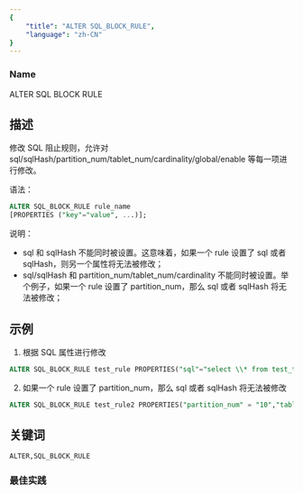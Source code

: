 ```yaml
---
{
    "title": "ALTER SQL_BLOCK_RULE",
    "language": "zh-CN"
}
---
```


<!--
Licensed to the Apache Software Foundation (ASF) under one
or more contributor license agreements.  See the NOTICE file
distributed with this work for additional information
regarding copyright ownership.  The ASF licenses this file
to you under the Apache License, Version 2.0 (the
"License"); you may not use this file except in compliance
with the License.  You may obtain a copy of the License at

  http://www.apache.org/licenses/LICENSE-2.0

Unless required by applicable law or agreed to in writing,
software distributed under the License is distributed on an
"AS IS" BASIS, WITHOUT WARRANTIES OR CONDITIONS OF ANY
KIND, either express or implied.  See the License for the
specific language governing permissions and limitations
under the License.
-->



### Name

ALTER SQL BLOCK RULE

## 描述

修改 SQL 阻止规则，允许对 sql/sqlHash/partition_num/tablet_num/cardinality/global/enable 等每一项进行修改。

语法：

```sql
ALTER SQL_BLOCK_RULE rule_name 
[PROPERTIES ("key"="value", ...)];
```

说明：

- sql 和 sqlHash 不能同时被设置。这意味着，如果一个 rule 设置了 sql 或者 sqlHash，则另一个属性将无法被修改；
- sql/sqlHash 和 partition_num/tablet_num/cardinality 不能同时被设置。举个例子，如果一个 rule 设置了 partition_num，那么 sql 或者 sqlHash 将无法被修改；

## 示例

1. 根据 SQL 属性进行修改

```sql
ALTER SQL_BLOCK_RULE test_rule PROPERTIES("sql"="select \\* from test_table","enable"="true")
```

2. 如果一个 rule 设置了 partition_num，那么 sql 或者 sqlHash 将无法被修改

```sql
ALTER SQL_BLOCK_RULE test_rule2 PROPERTIES("partition_num" = "10","tablet_num"="300","enable"="true")
```

## 关键词

```text
ALTER,SQL_BLOCK_RULE
```

### 最佳实践
